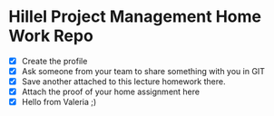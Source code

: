 # Hillel Project Management Home Work Repo

 - [x] Create the profile
 - [x] Ask someone from your team to share something with you in GIT
 - [x] Save another attached to this lecture homework there.
 - [x] Attach the proof of your home assignment here
 - [x] Hello from Valeria ;)
